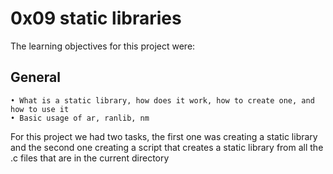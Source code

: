 # **0x09 static libraries** 

The learning objectives for this project were:

## **General**
	• What is a static library, how does it work, how to create one, and how to use it
	• Basic usage of ar, ranlib, nm
For this project we had two tasks, the first one was creating a static library and the second one creating a script that creates a static library from all the .c files that are in the current directory
